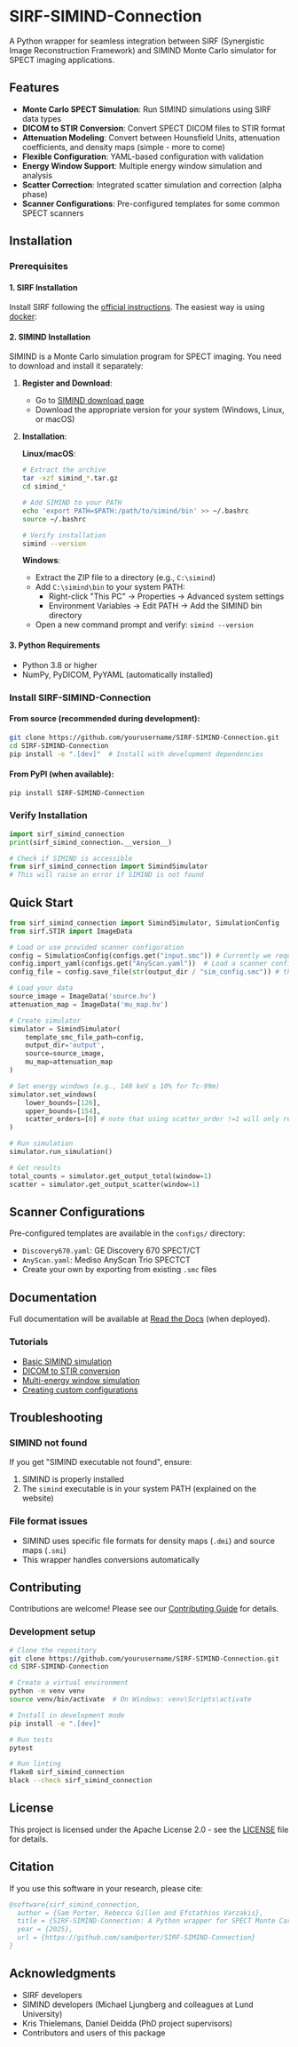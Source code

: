 # SIRF-SIMIND-Connection

A Python wrapper for seamless integration between SIRF (Synergistic Image Reconstruction Framework) and SIMIND Monte Carlo simulator for SPECT imaging applications.

## Features

- **Monte Carlo SPECT Simulation**: Run SIMIND simulations using SIRF data types
- **DICOM to STIR Conversion**: Convert SPECT DICOM files to STIR format
- **Attenuation Modeling**: Convert between Hounsfield Units, attenuation coefficients, and density maps (simple - more to come)
- **Flexible Configuration**: YAML-based configuration with validation
- **Energy Window Support**: Multiple energy window simulation and analysis
- **Scatter Correction**: Integrated scatter simulation and correction (alpha phase)
- **Scanner Configurations**: Pre-configured templates for some common SPECT scanners

## Installation

### Prerequisites

#### 1. SIRF Installation
Install SIRF following the [official instructions](https://github.com/SyneRBI/SIRF). The easiest way is using [docker](https://github.com/SyneRBI/SIRF-SuperBuild/blob/master/docker/README.md):

#### 2. SIMIND Installation

SIMIND is a Monte Carlo simulation program for SPECT imaging. You need to download and install it separately:

1. **Register and Download**: 
   - Go to [SIMIND download page](https://simind.blogg.lu.se/downloads/)
   - Download the appropriate version for your system (Windows, Linux, or macOS)

2. **Installation**:
   
   **Linux/macOS**:
   ```bash
   # Extract the archive
   tar -xzf simind_*.tar.gz
   cd simind_*
   
   # Add SIMIND to your PATH
   echo 'export PATH=$PATH:/path/to/simind/bin' >> ~/.bashrc
   source ~/.bashrc
   
   # Verify installation
   simind --version
   ```
   
   **Windows**:
   - Extract the ZIP file to a directory (e.g., `C:\simind`)
   - Add `C:\simind\bin` to your system PATH:
     - Right-click "This PC" → Properties → Advanced system settings
     - Environment Variables → Edit PATH → Add the SIMIND bin directory
   - Open a new command prompt and verify: `simind --version`

#### 3. Python Requirements
- Python 3.8 or higher
- NumPy, PyDICOM, PyYAML (automatically installed)

### Install SIRF-SIMIND-Connection

#### From source (recommended during development):

```bash
git clone https://github.com/yourusername/SIRF-SIMIND-Connection.git
cd SIRF-SIMIND-Connection
pip install -e ".[dev]"  # Install with development dependencies
```

#### From PyPI (when available):

```bash
pip install SIRF-SIMIND-Connection
```

### Verify Installation

```python
import sirf_simind_connection
print(sirf_simind_connection.__version__)

# Check if SIMIND is accessible
from sirf_simind_connection import SimindSimulator
# This will raise an error if SIMIND is not found
```

## Quick Start

```python
from sirf_simind_connection import SimindSimulator, SimulationConfig
from sirf.STIR import ImageData

# Load or use provided scanner configuration
config = SimulationConfig(configs.get("input.smc")) # Currently we require a template .smc file but this may change in later iterations
config.import_yaml(configs.get("AnyScan.yaml"))  # Load a scanner configuration (if different from .smc file)
config_file = config.save_file(str(output_dir / "sim_config.smc")) # this also returns a path - required for SIMIND simulations

# Load your data
source_image = ImageData('source.hv')
attenuation_map = ImageData('mu_map.hv')

# Create simulator
simulator = SimindSimulator(
    template_smc_file_path=config,
    output_dir='output',
    source=source_image,
    mu_map=attenuation_map
)

# Set energy windows (e.g., 140 keV ± 10% for Tc-99m)
simulator.set_windows(
    lower_bounds=[126],
    upper_bounds=[154],
    scatter_orders=[0] # note that using scatter_order !=1 will only result in scatter files
)

# Run simulation
simulator.run_simulation()

# Get results
total_counts = simulator.get_output_total(window=1)
scatter = simulator.get_output_scatter(window=1)
```

## Scanner Configurations

Pre-configured templates are available in the `configs/` directory:
- `Discovery670.yaml`: GE Discovery 670 SPECT/CT
- `AnyScan.yaml`: Mediso AnyScan Trio SPECTCT
- Create your own by exporting from existing `.smc` files

## Documentation

Full documentation will be available at [Read the Docs](https://SIRF-SIMIND-Connection.readthedocs.io/) (when deployed).

### Tutorials
- [Basic SIMIND simulation](examples/01_basic_simulation.py)
- [DICOM to STIR conversion](examples/02_dicom_conversion.py)
- [Multi-energy window simulation](examples/03_multi_window.py)
- [Creating custom configurations](examples/04_custom_config.py)

## Troubleshooting

### SIMIND not found
If you get "SIMIND executable not found", ensure:
1. SIMIND is properly installed
2. The `simind` executable is in your system PATH (explained on the website)

### File format issues
- SIMIND uses specific file formats for density maps (`.dmi`) and source maps (`.smi`)
- This wrapper handles conversions automatically

## Contributing

Contributions are welcome! Please see our [Contributing Guide](CONTRIBUTING.md) for details.

### Development setup
```bash
# Clone the repository
git clone https://github.com/yourusername/SIRF-SIMIND-Connection.git
cd SIRF-SIMIND-Connection

# Create a virtual environment
python -m venv venv
source venv/bin/activate  # On Windows: venv\Scripts\activate

# Install in development mode
pip install -e ".[dev]"

# Run tests
pytest

# Run linting
flake8 sirf_simind_connection
black --check sirf_simind_connection
```

## License

This project is licensed under the Apache License 2.0 - see the [LICENSE](LICENSE) file for details.

## Citation

If you use this software in your research, please cite:

```bibtex
@software{sirf_simind_connection,
  author = {Sam Porter, Rebecca Gillen and Efstathios Varzakis},
  title = {SIRF-SIMIND-Connection: A Python wrapper for SPECT Monte Carlo simulations},
  year = {2025},
  url = {https://github.com/samdporter/SIRF-SIMIND-Connection}
}
```

## Acknowledgments

- SIRF developers
- SIMIND developers (Michael Ljungberg and colleagues at Lund University)
- Kris Thielemans, Daniel Deidda (PhD project supervisors)
- Contributors and users of this package